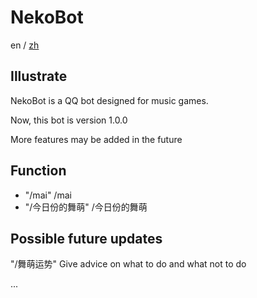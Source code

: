 # NekoBot
en / [zh](https://github.com/Nekony/NekoBot/blob/main/README_zh.md)
## Illustrate
NekoBot is a QQ bot designed for music games.

Now, this bot is version 1.0.0

More features may be added in the future

## Function
- "/mai" /mai <Grading> <ACC>
- "/今日份的舞萌" /今日份的舞萌
## Possible future updates
"/舞萌运势" Give advice on what to do and what not to do

...
